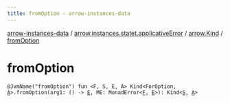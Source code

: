```yaml
---
title: fromOption - arrow-instances-data
---
```


[arrow-instances-data](../../index.html) / [arrow.instances.statet.applicativeError](../index.html) / [arrow.Kind](index.html) / [fromOption](./from-option.html)

# fromOption

`@JvmName("fromOption") fun <F, S, E, A> Kind<ForOption, `[`A`](from-option.html#A)`>.fromOption(arg1: () -> `[`E`](from-option.html#E)`, ME: MonadError<`[`F`](from-option.html#F)`, `[`E`](from-option.html#E)`>): Kind<`[`S`](from-option.html#S)`, `[`A`](from-option.html#A)`>`